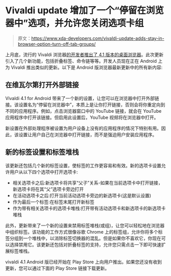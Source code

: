 # Vivaldi update 增加了一个“停留在浏览器中”选项，并允许您关闭选项卡组

> 原文：<https://www.xda-developers.com/vivaldi-update-adds-stay-in-browser-option-turn-off-tab-groups/>

上月底，流行的 Vivaldi 浏览器[的开发者推出了 4.1 版本的桌面浏览器](https://www.xda-developers.com/vivaldi-accordian-tabs-command-chains/)。此次更新引入了几个新功能，包括折叠标签、命令链等等。开发人员现在正在 Android 上为 Vivaldi 推出类似的更新。以下是 Android 版浏览器最新更新中的所有新内容:

## 在维瓦尔第打开外部链接

Vivaldi 4.1 for Android 带来了一个新的设置，让您可以在浏览器中打开外部链接。该设置名为“停留在浏览器中”，本质上是让你打开链接，否则会将你重定向到不同的应用程序。例如，点击浏览器窗口中的 YouTube 链接，就会在 YouTube 应用程序中打开该链接。但启用此设置后，YouTube 视频将在浏览器中打开。

新设置在外部处理程序被设置为用户设备上没有的应用程序的情况下特别有用。因此，该设置让用户自己在浏览器中打开链接，而不是强迫用户安装应用程序。

## 新的标签设置和标签堆栈

该更新还包括几个新的标签设置，使标签的工作更容易和有效。新的选项卡设置允许用户从以下四个选项中打开选项卡:

*   相关选项卡之后:新选项卡将共享“父子”关系-如果在当前选项卡中打开链接，新选项卡将在其“父”选项卡旁边打开
*   在活动选项卡之后:打开当前活动选项卡旁边的新选项卡(这是默认设置)
*   作为最后一个标签:在标签末尾打开新标签
*   作为带有相关选项卡的选项卡堆栈:打开带有活动选项卡和新选项卡的新选项卡堆栈

此外，更新带来了一个新的设置来禁用标签堆栈(或组)，让您可以轻松地在浏览器中组织标签。该功能的工作方式很像谷歌 Chrome 上的标签组，允许你将多个标签分组到一个堆栈中，以消除标签切换器的混乱。但是如果你不喜欢它，你现在可以选择禁用它。该更新还包括对折叠标签的支持，允许您只需点击一下即可快速扩展标签堆栈。

vivaldi 4.1 Android 版已经开始在 Play Store 上向用户推出。如果您还没有收到更新，您可以通过下面的 Play Store 链接下载更新。